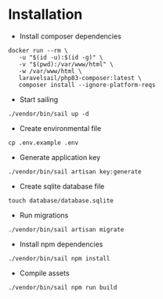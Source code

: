 # Installation
* Install composer dependencies
```
docker run --rm \
   -u "$(id -u):$(id -g)" \
   -v "$(pwd):/var/www/html" \
   -w /var/www/html \
   laravelsail/php83-composer:latest \
   composer install --ignore-platform-reqs
```
* Start sailing
```
./vendor/bin/sail up -d
```
* Create environmental file
```
cp .env.example .env
```
* Generate application key
```
./vendor/bin/sail artisan key:generate
```
* Create sqlite database file
```
touch database/database.sqlite
```
* Run migrations
```
./vendor/bin/sail artisan migrate
```
* Install npm dependencies
```
./vendor/bin/sail npm install
```
* Compile assets
```
./vendor/bin/sail npm run build
```
